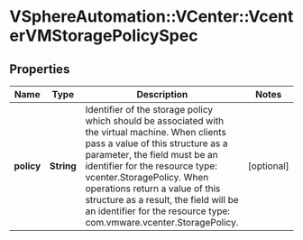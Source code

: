 # VSphereAutomation::VCenter::VcenterVMStoragePolicySpec

## Properties
Name | Type | Description | Notes
------------ | ------------- | ------------- | -------------
**policy** | **String** | Identifier of the storage policy which should be associated with the virtual machine. When clients pass a value of this structure as a parameter, the field must be an identifier for the resource type: vcenter.StoragePolicy. When operations return a value of this structure as a result, the field will be an identifier for the resource type: com.vmware.vcenter.StoragePolicy. | [optional] 


